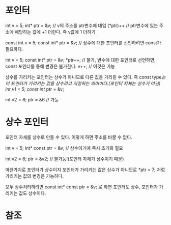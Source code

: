 # 포인터

int v = 5;
int* ptr = &v; // v의 주소를 ptr변수에 대입
(*ptr)++ // ptr변수에 있는 주소에 해당하는 값에 +1 더한다. 즉 v값에 1 더하기

const int v = 5;
const int* ptr = &v; // 상수에 대한 포인터를 선언하려면 const가 필요하다.

int v = 5;
const int* ptr = &v;
*ptr++; // 불가, 변수에 대한 포인터로 선언하면, const 포인터를 통해 변경은 불가한다.
v++; // 이것은 가능

상수를 가리키는 포인터는 상수가 아니므로 다른 값을 가리킬 수 있다. 즉 const type*는 이 포인터가 가리키는 값을 상수라고 지정하는 의미이다.(포인터 자체는 상수가 아님)
int v1 = 5;
const int* ptr = &v;

int v2 = 6;
ptr = &6 // 가능

# 상수 포인터
포인터 자체를 상수로 만들 수 있다. 이렇게 하면 주소를 바꿀 수 없다.

int v = 5;
int* const ptr = &v; // 상수이기에 즉시 초기화 필요

int v2 = 6;
ptr = &v2; // 불가능!(포인터 자체가 상수이기 때문)

마찬가지로 포인터가 상수이지 포인터가 가리키는 값은 상수가 아니므로 
*ptr = 7;
처럼 가리키는 값의 변경은 가능하다.

모두 상수처리하려면
const int* const ptr = &v;
로 하면 포인터도 상수, 포인터가 가리키는 값도 상수이다.

# 참조

